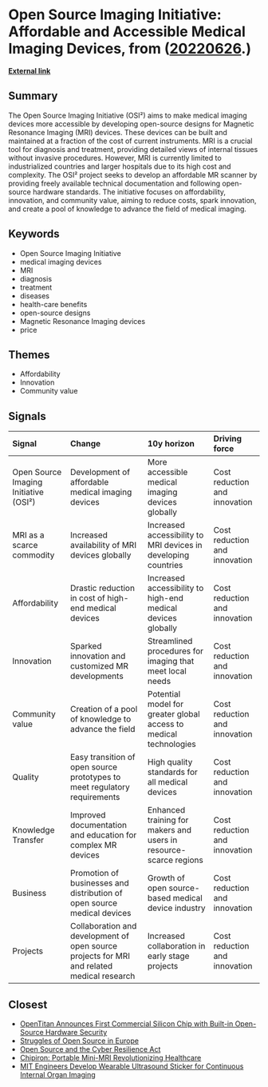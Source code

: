 # __Open Source Imaging Initiative: Affordable and Accessible Medical Imaging Devices__, from ([20220626](https://kghosh.substack.com/p/20220626).)

__[External link](https://www.opensourceimaging.org/)__



## Summary

The Open Source Imaging Initiative (OSI²) aims to make medical imaging devices more accessible by developing open-source designs for Magnetic Resonance Imaging (MRI) devices. These devices can be built and maintained at a fraction of the cost of current instruments. MRI is a crucial tool for diagnosis and treatment, providing detailed views of internal tissues without invasive procedures. However, MRI is currently limited to industrialized countries and larger hospitals due to its high cost and complexity. The OSI² project seeks to develop an affordable MR scanner by providing freely available technical documentation and following open-source hardware standards. The initiative focuses on affordability, innovation, and community value, aiming to reduce costs, spark innovation, and create a pool of knowledge to advance the field of medical imaging.

## Keywords

* Open Source Imaging Initiative
* medical imaging devices
* MRI
* diagnosis
* treatment
* diseases
* health-care benefits
* open-source designs
* Magnetic Resonance Imaging devices
* price

## Themes

* Affordability
* Innovation
* Community value

## Signals

| Signal                                | Change                                                                                     | 10y horizon                                                       | Driving force                 |
|:--------------------------------------|:-------------------------------------------------------------------------------------------|:------------------------------------------------------------------|:------------------------------|
| Open Source Imaging Initiative (OSI²) | Development of affordable medical imaging devices                                          | More accessible medical imaging devices globally                  | Cost reduction and innovation |
| MRI as a scarce commodity             | Increased availability of MRI devices globally                                             | Increased accessibility to MRI devices in developing countries    | Cost reduction and innovation |
| Affordability                         | Drastic reduction in cost of high-end medical devices                                      | Increased accessibility to high-end medical devices globally      | Cost reduction and innovation |
| Innovation                            | Sparked innovation and customized MR developments                                          | Streamlined procedures for imaging that meet local needs          | Cost reduction and innovation |
| Community value                       | Creation of a pool of knowledge to advance the field                                       | Potential model for greater global access to medical technologies | Cost reduction and innovation |
| Quality                               | Easy transition of open source prototypes to meet regulatory requirements                  | High quality standards for all medical devices                    | Cost reduction and innovation |
| Knowledge Transfer                    | Improved documentation and education for complex MR devices                                | Enhanced training for makers and users in resource-scarce regions | Cost reduction and innovation |
| Business                              | Promotion of businesses and distribution of open source medical devices                    | Growth of open source-based medical device industry               | Cost reduction and innovation |
| Projects                              | Collaboration and development of open source projects for MRI and related medical research | Increased collaboration in early stage projects                   | Cost reduction and innovation |

## Closest

* [OpenTitan Announces First Commercial Silicon Chip with Built-in Open-Source Hardware Security](ad7895e2affd5d3a30c8cfaca7f814ec)
* [Struggles of Open Source in Europe](d886a8c1c80456233091ce9a8ba59d31)
* [Open Source and the Cyber Resilience Act](2e15bb8c640aadb6d9022cf48f446954)
* [Chipiron: Portable Mini-MRI Revolutionizing Healthcare](f99fa5e02647a517b709d5b44f85fd5c)
* [MIT Engineers Develop Wearable Ultrasound Sticker for Continuous Internal Organ Imaging](046ecaa63b94e5eef69df0439e9d3246)